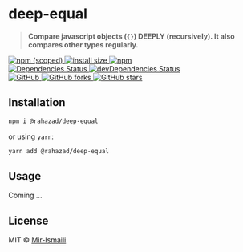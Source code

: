 # deep-equal

> **Compare javascript objects (`{}`) DEEPLY (recursively). It also compares other types regularly.**

<p dir="auto">
	<a href="https://npmjs.com/package/@rahazad/deep-equal">
		<img alt="npm (scoped)" src="https://img.shields.io/npm/v/@rahazad/deep-equal.svg">
	</a>
	<a href="https://packagephobia.now.sh/result?p=@rahazad/deep-equal">
		<img src="https://packagephobia.now.sh/badge?p=@rahazad/deep-equal" alt="install size">
	</a>
	<a href="https://npmjs.com/package/@rahazad/deep-equal">
		<img alt="npm" src="https://img.shields.io/npm/dt/@rahazad/deep-equal.svg">
	</a>
	<br>
	<a href="https://david-dm.org/Rahazad/deep-equal.js">
		<img src="https://david-dm.org/Rahazad/deep-equal.js.svg" alt="Dependencies Status">
	</a>
	<a href="https://david-dm.org/Rahazad/deep-equal.js?type=dev">
		<img src="https://david-dm.org/Rahazad/deep-equal.js/dev-status.svg" alt="devDependencies Status">
	</a>
	<br>
	<a href="https://github.com/Rahazad/deep-equal.js/blob/master/LICENSE">
		<img alt="GitHub" src="https://img.shields.io/github/license/Rahazad/deep-equal.js.svg">
	</a>
	<a href="https://github.com/Rahazad/deep-equal.js/fork">
		<img src="https://img.shields.io/github/forks/Rahazad/deep-equal.js.svg?style=social" alt="GitHub forks">
	</a>
	<a href="https://github.com/Rahazad/deep-equal.js">
		<img src="https://img.shields.io/github/stars/Rahazad/deep-equal.js.svg?style=social" alt="GitHub stars">
	</a>
</p>

## Installation

```bash
npm i @rahazad/deep-equal
```

or using `yarn`:

```bash
yarn add @rahazad/deep-equal
```

## Usage

Coming ...

## License

MIT © [Mir-Ismaili](https://github.com/mirismaili)
